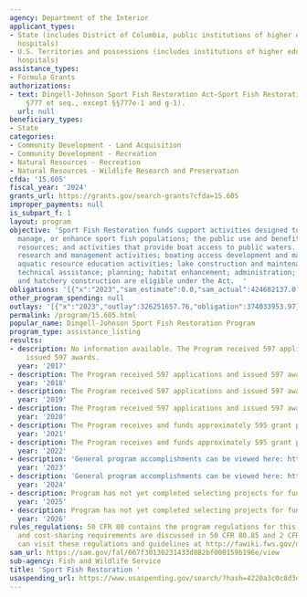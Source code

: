 ```yaml
---
agency: Department of the Interior
applicant_types:
- State (includes District of Columbia, public institutions of higher education and
  hospitals)
- U.S. Territories and possessions (includes institutions of higher education and
  hospitals)
assistance_types:
- Formula Grants
authorizations:
- text: Dingell-Johnson Sport Fish Restoration Act—Sport Fish Restoration (16 U.S.C.
    §777 et seq., except §§777e-1 and g-1).
  url: null
beneficiary_types:
- State
categories:
- Community Development - Land Acquisition
- Community Development - Recreation
- Natural Resources - Recreation
- Natural Resources - Wildlife Research and Preservation
cfda: '15.605'
fiscal_year: '2024'
grants_url: https://grants.gov/search-grants?cfda=15.605
improper_payments: null
is_subpart_f: 1
layout: program
objective: 'Sport Fish Restoration funds support activities designed to restore, conserve,
  manage, or enhance sport fish populations; the public use and benefits from these
  resources; and activities that provide boat access to public waters.  Sport fisheries
  research and management activities; boating access development and maintenance;
  aquatic resource education activities; lake construction and maintenance; land acquisition;
  technical assistance; planning; habitat enhancement; administration; coordination;
  and hatchery construction are eligible under the Act.  '
obligations: '[{"x":"2023","sam_estimate":0.0,"sam_actual":424682137.0,"usa_spending_actual":375739125.24},{"x":"2024","sam_estimate":0.0,"sam_actual":381827198.0,"usa_spending_actual":390167450.29},{"x":"2025","sam_estimate":0.0,"sam_actual":416382754.0,"usa_spending_actual":127284019.64}]'
other_program_spending: null
outlays: '[{"x":"2023","outlay":326251657.76,"obligation":374033953.97},{"x":"2024","outlay":189473949.72,"obligation":344449804.67},{"x":"2025","outlay":2853164.7,"obligation":81310803.46}]'
permalink: /program/15.605.html
popular_name: Dingell-Johnson Sport Fish Restoration Program
program_type: assistance_listing
results:
- description: No information available. The Program received 597 applications and
    issued 597 awards.
  year: '2017'
- description: The Program received 597 applications and issued 597 awards.
  year: '2018'
- description: The Program received 597 applications and issued 597 awards.
  year: '2019'
- description: The Program received 597 applications and issued 597 awards.
  year: '2020'
- description: The Program receives and funds approximately 595 grant proposals annually.
  year: '2021'
- description: The Program receives and funds approximately 595 grant proposals annually.
  year: '2022'
- description: 'General program accomplishments can be viewed here: https://partnerwithapayer.org/news/'
  year: '2023'
- description: 'General program accomplishments can be viewed here: https://partnerwithapayer.org/news/'
  year: '2024'
- description: Program has not yet completed selecting projects for funding.
  year: '2025'
- description: Program has not yet completed selecting projects for funding.
  year: '2026'
rules_regulations: 50 CFR 80 contains the program regulations for this program. Matching
  and cost-sharing requirements are discussed in 50 CFR 80.85 and 2 CFR 200.306. Applicants
  can visit these regulations and guidelines at http://fawiki.fws.gov/display/WTK/Toolkit+Homepage
sam_url: https://sam.gov/fal/667f30130231433d882bf000159b196e/view
sub-agency: Fish and Wildlife Service
title: 'Sport Fish Restoration '
usaspending_url: https://www.usaspending.gov/search/?hash=4220a3c0c8d3dcde715358f69f227f89
---
```

